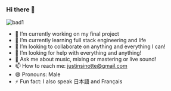 ### Hi there 👋
![bad1](https://img.shields.io/badge/stack-MERN-green)



<!-- 
**Justinsinotte/Justinsinotte** is a ✨ _special_ ✨ repository because its `README.md` (this file) appears on your GitHub profile. 
use shields.io for these types of badges

Here are some ideas to get you started:

also, for images you need the image in the github directory (pushed from vscode so clone the code) and then <img src="img.jpeg"/>


-->

- 🔭 I’m currently working on my final project
- 🌱 I’m currently learning full stack engineering and life
- 👯 I’m looking to collaborate on anything and everything I can!
- 🤔 I’m looking for help with everything and anything!
- 💬 Ask me about music, mixing or mastering or live sound!
- 📫 How to reach me: justinsinotte@gmail.com
- 😄 Pronouns: Male
- ⚡ Fun fact: I also speak 日本語 and Français
